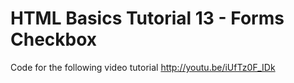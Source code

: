 HTML Basics Tutorial 13 - Forms Checkbox
========================================

Code for the following video tutorial http://youtu.be/iUfTz0F_IDk
